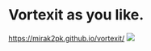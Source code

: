 # Vortexit as you like.
https://mirak2pk.github.io/vortexit/
![](https://github.com/mirak2pk/AppGPT/blob/main/screens.png)
